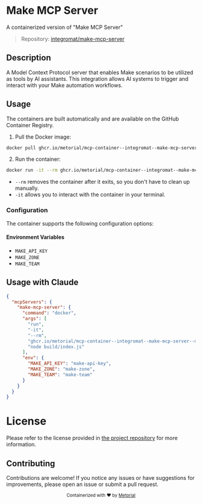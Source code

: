 
# Make MCP Server

A containerized version of "Make MCP Server"

> Repository: [integromat/make-mcp-server](https://github.com/integromat/make-mcp-server)

## Description

A Model Context Protocol server that enables Make scenarios to be utilized as tools by AI assistants. This integration allows AI systems to trigger and interact with your Make automation workflows.


## Usage

The containers are built automatically and are available on the GitHub Container Registry.

1. Pull the Docker image:

```bash
docker pull ghcr.io/metorial/mcp-container--integromat--make-mcp-server--make-mcp-server
```

2. Run the container:

```bash
docker run -it --rm ghcr.io/metorial/mcp-container--integromat--make-mcp-server--make-mcp-server 
```

- `--rm` removes the container after it exits, so you don't have to clean up manually.
- `-it` allows you to interact with the container in your terminal.


### Configuration

The container supports the following configuration options:




#### Environment Variables

- `MAKE_API_KEY`
- `MAKE_ZONE`
- `MAKE_TEAM`




## Usage with Claude

```json
{
  "mcpServers": {
    "make-mcp-server": {
      "command": "docker",
      "args": [
        "run",
        "-it",
        "--rm",
        "ghcr.io/metorial/mcp-container--integromat--make-mcp-server--make-mcp-server",
        "node build/index.js"
      ],
      "env": {
        "MAKE_API_KEY": "make-api-key",
        "MAKE_ZONE": "make-zone",
        "MAKE_TEAM": "make-team"
      }
    }
  }
}
```

# License

Please refer to the license provided in [the project repository](https://github.com/integromat/make-mcp-server) for more information.

## Contributing

Contributions are welcome! If you notice any issues or have suggestions for improvements, please open an issue or submit a pull request.

<div align="center">
  <sub>Containerized with ❤️ by <a href="https://metorial.com">Metorial</a></sub>
</div>
  